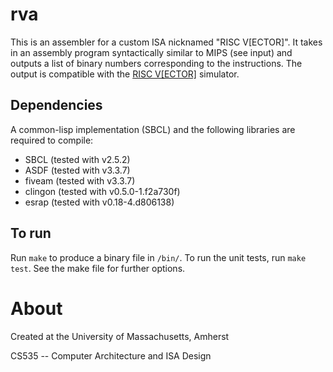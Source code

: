 # rva

This is an assembler for a custom ISA nicknamed "RISC V[ECTOR]". It takes in an assembly program syntactically similar to MIPS (see input) and outputs a list of binary numbers corresponding to the instructions. The output is compatible with the [RISC V[ECTOR]](https://github.com/bdunahu/RISC-V-ECTOR-) simulator.

## Dependencies

A common-lisp implementation (SBCL) and the following libraries are required to compile:

- SBCL (tested with v2.5.2)
- ASDF (tested with v3.3.7)
- fiveam (tested with v3.3.7)
- clingon (tested with v0.5.0-1.f2a730f)
- esrap (tested with v0.18-4.d806138)

## To run

Run `make` to produce a binary file in `/bin/`. To run the unit tests, run `make test`. See the make file for further options.

# About

Created at the University of Massachusetts, Amherst

CS535 -- Computer Architecture and ISA Design